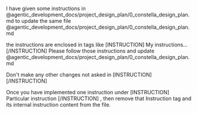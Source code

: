I have given some instructions in @agentic_development_docs/project_design_plan/0_constella_design_plan.md to update the same file @agentic_development_docs/project_design_plan/0_constella_design_plan.md

the instructions are enclosed in tags like [INSTRUCTION] My instructions... [/INSTRUCTION]
Please follow those instructions and update @agentic_development_docs/project_design_plan/0_constella_design_plan.md

Don't make any other changes not asked in [INSTRUCTION] [/INSTRUCTION]

Once you have implemented one instruction under [INSTRUCTION] Particular instruction [/INSTRUCTION] , then remove that Instruction tag and its internal instruction content from the file.
